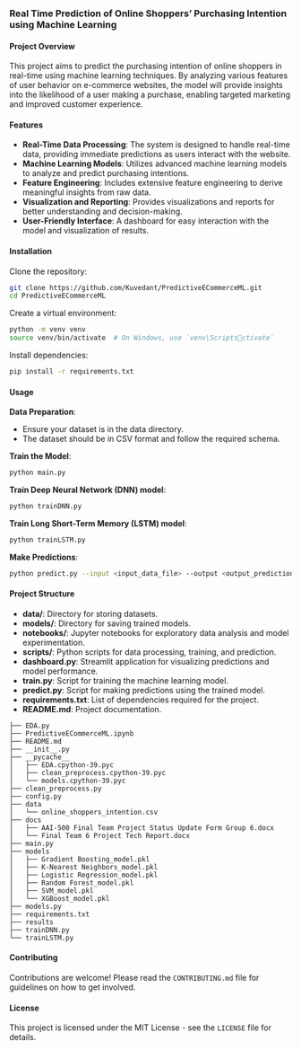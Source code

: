 
### Real Time Prediction of Online Shoppers’ Purchasing Intention using Machine Learning

#### Project Overview
This project aims to predict the purchasing intention of online shoppers in real-time using machine learning techniques. By analyzing various features of user behavior on e-commerce websites, the model will provide insights into the likelihood of a user making a purchase, enabling targeted marketing and improved customer experience.

#### Features
- **Real-Time Data Processing**: The system is designed to handle real-time data, providing immediate predictions as users interact with the website.
- **Machine Learning Models**: Utilizes advanced machine learning models to analyze and predict purchasing intentions.
- **Feature Engineering**: Includes extensive feature engineering to derive meaningful insights from raw data.
- **Visualization and Reporting**: Provides visualizations and reports for better understanding and decision-making.
- **User-Friendly Interface**: A dashboard for easy interaction with the model and visualization of results.

#### Installation

Clone the repository:
```sh
git clone https://github.com/Kuvedant/PredictiveECommerceML.git
cd PredictiveECommerceML
```

Create a virtual environment:
```sh
python -m venv venv
source venv/bin/activate  # On Windows, use `venv\Scriptsctivate`
```

Install dependencies:
```sh
pip install -r requirements.txt
```

#### Usage

**Data Preparation**:
- Ensure your dataset is in the data directory.
- The dataset should be in CSV format and follow the required schema.

**Train the Model**:
```sh
python main.py
```

**Train Deep Neural Network (DNN) model**:
```sh
python trainDNN.py
```

**Train Long Short-Term Memory (LSTM) model**:
```sh
python trainLSTM.py
```

**Make Predictions**:
```sh
python predict.py --input <input_data_file> --output <output_predictions_file>
```

#### Project Structure
- **data/**: Directory for storing datasets.
- **models/**: Directory for saving trained models.
- **notebooks/**: Jupyter notebooks for exploratory data analysis and model experimentation.
- **scripts/**: Python scripts for data processing, training, and prediction.
- **dashboard.py**: Streamlit application for visualizing predictions and model performance.
- **train.py**: Script for training the machine learning model.
- **predict.py**: Script for making predictions using the trained model.
- **requirements.txt**: List of dependencies required for the project.
- **README.md**: Project documentation.

```
├── EDA.py
├── PredictiveECommerceML.ipynb
├── README.md
├── __init__.py
├── __pycache__
│   ├── EDA.cpython-39.pyc
│   ├── clean_preprocess.cpython-39.pyc
│   └── models.cpython-39.pyc
├── clean_preprocess.py
├── config.py
├── data
│   └── online_shoppers_intention.csv
├── docs
│   ├── AAI-500 Final Team Project Status Update Form Group 6.docx
│   └── Final Team 6 Project Tech Report.docx
├── main.py
├── models
│   ├── Gradient Boosting_model.pkl
│   ├── K-Nearest Neighbors_model.pkl
│   ├── Logistic Regression_model.pkl
│   ├── Random Forest_model.pkl
│   ├── SVM_model.pkl
│   └── XGBoost_model.pkl
├── models.py
├── requirements.txt
├── results
├── trainDNN.py
└── trainLSTM.py
```

#### Contributing
Contributions are welcome! Please read the `CONTRIBUTING.md` file for guidelines on how to get involved.

#### License
This project is licensed under the MIT License - see the `LICENSE` file for details.
